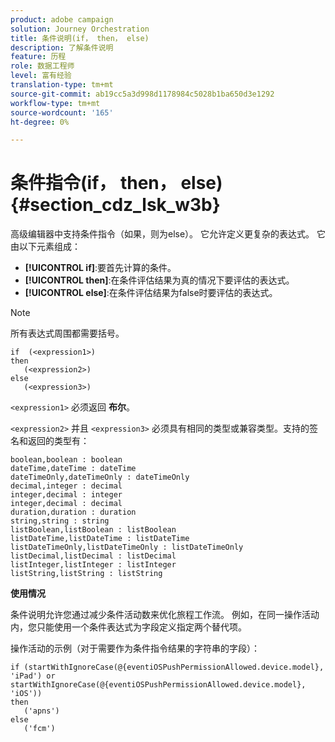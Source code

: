 ```yaml
---
product: adobe campaign
solution: Journey Orchestration
title: 条件说明(if， then， else)
description: 了解条件说明
feature: 历程
role: 数据工程师
level: 富有经验
translation-type: tm+mt
source-git-commit: ab19cc5a3d998d1178984c5028b1ba650d3e1292
workflow-type: tm+mt
source-wordcount: '165'
ht-degree: 0%

---
```



# 条件指令(if， then， else){#section_cdz_lsk_w3b}

高级编辑器中支持条件指令（如果，则为else）。 它允许定义更复杂的表达式。 它由以下元素组成：

* **[!UICONTROL if]**:要首先计算的条件。
* **[!UICONTROL then]**:在条件评估结果为真的情况下要评估的表达式。
* **[!UICONTROL else]**:在条件评估结果为false时要评估的表达式。

>[!NOTE]
>
>所有表达式周围都需要括号。

```
if  (<expression1>)
then
   (<expression2>)
else
   (<expression3>)
```

`<expression1>` 必须返回 **布尔**。

`<expression2>` 并且 `<expression3>` 必须具有相同的类型或兼容类型。支持的签名和返回的类型有：

```
boolean,boolean : boolean
dateTime,dateTime : dateTime
dateTimeOnly,dateTimeOnly : dateTimeOnly
decimal,integer : decimal
integer,decimal : integer
integer,decimal : decimal
duration,duration : duration
string,string : string
listBoolean,listBoolean : listBoolean
listDateTime,listDateTime : listDateTime
listDateTimeOnly,listDateTimeOnly : listDateTimeOnly
listDecimal,listDecimal : listDecimal
listInteger,listInteger : listInteger
listString,listString : listString
```

**使用情况**

条件说明允许您通过减少条件活动数来优化旅程工作流。 例如，在同一操作活动内，您只能使用一个条件表达式为字段定义指定两个替代项。

操作活动的示例（对于需要作为条件指令结果的字符串的字段）：

```
if (startWithIgnoreCase(@{eventiOSPushPermissionAllowed.device.model}, 'iPad') or startWithIgnoreCase(@{eventiOSPushPermissionAllowed.device.model}, 'iOS'))
then
   ('apns')
else
   ('fcm')
```
